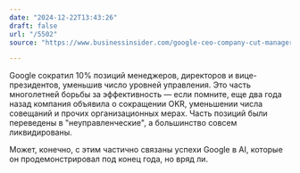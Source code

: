```yaml
---
date: "2024-12-22T13:43:26"
draft: false
url: "/5502"
source: "https://www.businessinsider.com/google-ceo-company-cut-manager-vp-roles-2024-12"

---
```


Google сократил 10% позиций менеджеров, директоров и вице-президентов, уменьшив число уровней управления. Это часть многолетней борьбы за эффективность — если помните, еще два года назад компания объявила о сокращении OKR, уменьшении числа совещаний и прочих организационных мерах. Часть позиций были переведены в "неуправленческие", а большинство совсем ликвидированы.

Может, конечно, с этим частично связаны успехи Google в AI, которые он продемонстрировал под конец года, но вряд ли.
